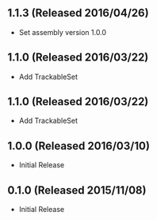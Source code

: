 ## 1.1.3 (Released 2016/04/26)

* Set assembly version 1.0.0

## 1.1.0 (Released 2016/03/22)

* Add TrackableSet

## 1.1.0 (Released 2016/03/22)

* Add TrackableSet

## 1.0.0 (Released 2016/03/10)

* Initial Release

## 0.1.0 (Released 2015/11/08)

* Initial Release
